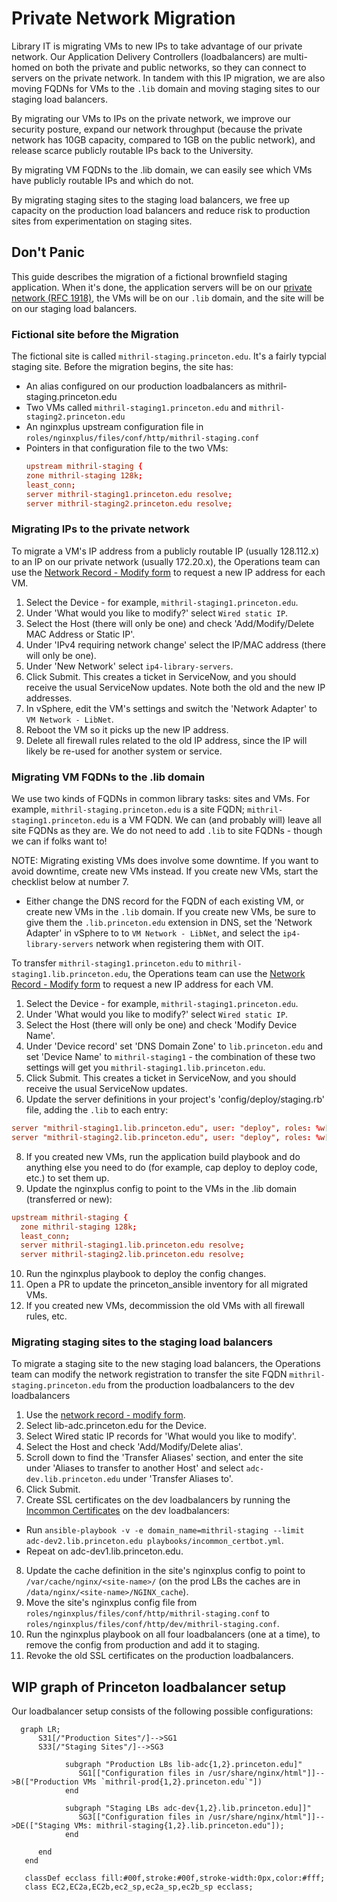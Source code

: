 # Private Network Migration

Library IT is migrating VMs to new IPs to take advantage of our private network. Our Application Delivery Controllers (loadbalancers) are multi-homed on both the private and public networks, so they can connect to servers on the private network. In tandem with this IP migration, we are also moving FQDNs for VMs to the `.lib` domain and moving staging sites to our staging load balancers.

By migrating our VMs to IPs on the private network, we improve our security posture, expand our network throughput (because the private network has 10GB capacity, compared to 1GB on the public network), and release scarce publicly routable IPs back to the University.

By migrating VM FQDNs to the .lib domain, we can easily see which VMs have publicly routable IPs and which do not.

By migrating staging sites to the staging load balancers, we free up capacity on the production load balancers and reduce risk to production sites from experimentation on staging sites.

## Don't Panic

This guide describes the migration of a fictional brownfield staging application. When it's done, the application servers will be on our [private network (RFC 1918)](https://www.rfc-editor.org/rfc/rfc1918), the VMs will be on our `.lib` domain, and the site will be on our staging load balancers.

### Fictional site before the Migration

The fictional site is called `mithril-staging.princeton.edu`. It's a fairly typcial staging site. Before the migration begins, the site has:
  * An alias configured on our production loadbalancers as mithril-staging.princeton.edu
  * Two VMs called `mithril-staging1.princeton.edu` and `mithril-staging2.princeton.edu` 
  * An nginxplus upstream configuration file in `roles/nginxplus/files/conf/http/mithril-staging.conf`
  * Pointers in that configuration file to the two VMs:
    ```conf
    upstream mithril-staging {
    zone mithril-staging 128k;
    least_conn;
    server mithril-staging1.princeton.edu resolve;
    server mithril-staging2.princeton.edu resolve;
    ```

### Migrating IPs to the private network

To migrate a VM's IP address from a publicly routable IP (usually 128.112.x) to an IP on our private network (usually 172.20.x), the Operations team can use the [Network Record - Modify form](https://princeton.service-now.com/service?id=sc_cat_item&sys_id=b28546e14f09ab4818ddd48e5210c756) to request a new IP address for each VM.
1. Select the Device - for example, `mithril-staging1.princeton.edu`.
2. Under 'What would you like to modify?' select `Wired static IP`.
3. Select the Host (there will only be one) and check 'Add/Modify/Delete MAC Address or Static IP'.
4. Under 'IPv4 requiring network change' select the IP/MAC address (there will only be one).
5. Under 'New Network' select `ip4-library-servers`.
6. Click Submit. This creates a ticket in ServiceNow, and you should receive the usual ServiceNow updates. Note both the old and the new IP addresses.
7. In vSphere, edit the VM's settings and switch the 'Network Adapter' to `VM Network - LibNet`.
8. Reboot the VM so it picks up the new IP address.
9. Delete all firewall rules related to the old IP address, since the IP will likely be re-used for another system or service.

### Migrating VM FQDNs to the .lib domain

We use two kinds of FQDNs in common library tasks: sites and VMs. For example, `mithril-staging.princeton.edu` is a site FQDN; `mithril-staging1.princeton.edu` is a VM FQDN. We can (and probably will) leave all site FQDNs as they are. We do not need to  add `.lib` to site FQDNs - though we can if folks want to!

NOTE: Migrating existing VMs does involve some downtime. If you want to avoid downtime, create new VMs instead. If you create new VMs, start the checklist below at number 7.

* Either change the DNS record for the FQDN of each existing VM, or create new VMs in the `.lib` domain. If you create new VMs, be sure to give them the `.lib.princeton.edu` extension in DNS, set the 'Network Adapter' in vSphere to to `VM Network - LibNet`, and select the `ip4-library-servers` network when registering them with OIT. 

To transfer `mithril-staging1.princeton.edu` to `mithril-staging1.lib.princeton.edu`, the Operations team can use the [Network Record - Modify form](https://princeton.service-now.com/service?id=sc_cat_item&sys_id=b28546e14f09ab4818ddd48e5210c756) to request a new IP address for each VM.
1. Select the Device - for example, `mithril-staging1.princeton.edu`.
2. Under 'What would you like to modify?' select `Wired static IP`.
3. Select the Host (there will only be one) and check 'Modify Device Name'.
4. Under 'Device record' set 'DNS Domain Zone' to `lib.princeton.edu` and set 'Device Name' to `mithril-staging1` - the combination of these two settings will get you `mithril-staging1.lib.princeton.edu`. 
6. Click Submit. This creates a ticket in ServiceNow, and you should receive the usual ServiceNow updates.
7. Update the server definitions in your project's 'config/deploy/staging.rb' file, adding the `.lib` to each entry:
  ```conf
  server "mithril-staging1.lib.princeton.edu", user: "deploy", roles: %w[app db web]
  server "mithril-staging2.lib.princeton.edu", user: "deploy", roles: %w[app db web]
  ```
8. If you created new VMs, run the application build playbook and do anything else you need to do (for example, cap deploy to deploy code, etc.) to set them up.
9. Update the nginxplus config to point to the VMs in the .lib domain (transferred or new):
  ```conf
  upstream mithril-staging {
    zone mithril-staging 128k;
    least_conn;
    server mithril-staging1.lib.princeton.edu resolve;
    server mithril-staging2.lib.princeton.edu resolve;
  ```
10. Run the nginxplus playbook to deploy the config changes.
11. Open a PR to update the princeton_ansible inventory for all migrated VMs.
12. If you created new VMs, decommission the old VMs with all firewall rules, etc.

### Migrating staging sites to the staging load balancers

To migrate a staging site to the new staging load balancers, the Operations team can modify the network registration to transfer the site FQDN `mithril-staging.princeton.edu` from the production loadbalancers to the dev loadbalancers
1. Use the [network record - modify form](https://networkregistration.princeton.edu).
2. Select lib-adc.princeton.edu for the Device.
3. Select Wired static IP records for 'What would you like to modify'.
4. Select the Host and check 'Add/Modify/Delete alias'.
5. Scroll down to find the 'Transfer Aliases' section, and enter the site under 'Aliases to transfer to another Host' and select `adc-dev.lib.princeton.edu` under 'Transfer Aliases to'.
6. Click Submit.
7. Create SSL certificates on the dev loadbalancers by running the [Incommon Certificates](playbooks/incommon_certbot.yml) on the dev loadbalancers:
  * Run `ansible-playbook -v -e domain_name=mithril-staging --limit adc-dev2.lib.princeton.edu playbooks/incommon_certbot.yml`.
  * Repeat on adc-dev1.lib.princeton.edu.
8. Update the cache definition in the site's nginxplus config to point to `/var/cache/nginx/<site-name>/` (on the prod LBs the caches are in `/data/nginx/<site-name>/NGINX_cache`).
9. Move the site's nginxplus config file from `roles/nginxplus/files/conf/http/mithril-staging.conf` to `roles/nginxplus/files/conf/http/dev/mithril-staging.conf`.
10. Run the nginxplus playbook on all four loadbalancers (one at a time), to remove the config from production and add it to staging.
11. Revoke the old SSL certificates on the production loadbalancers.

## WIP graph of Princeton loadbalancer setup

Our loadbalancer setup consists of the following possible configurations:

```mermaid
  graph LR;
      S31[/"Production Sites"/]-->SG1
      S33[/"Staging Sites"/]-->SG3

            subgraph "Production LBs lib-adc{1,2}.princeton.edu]"
               SG1[["Configuration files in /usr/share/nginx/html"]]-->B(["Production VMs `mithril-prod{1,2}.princeton.edu`"])
            end

            subgraph "Staging LBs adc-dev{1,2}.lib.princeton.edu]]"
               SG3[["Configuration files in /usr/share/nginx/html"]]-->DE(["Staging VMs: mithril-staging{1,2}.lib.princeton.edu"]);
            end
         
      end
   end

   classDef ecclass fill:#00f,stroke:#00f,stroke-width:0px,color:#fff;
   class EC2,EC2a,EC2b,ec2_sp,ec2a_sp,ec2b_sp ecclass;

```
